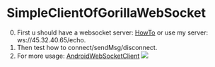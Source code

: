 # SimpleClientOfGorillaWebSocket
0. First u should have a websocket server: [HowTo](https://github.com/gorilla/websocket/blob/master/examples/echo/server.go) or use my server: ws://45.32.40.65/echo.
1. Then test how to connect/sendMsg/disconnect.
2. For more usage: [AndroidWebSocketClient](https://github.com/liuchonghui/AndroidWebSocketClient)
![](https://gist.githubusercontent.com/liuchonghui/277cd9fac31b8cff8c9ccbc3600b55fd/raw/9c4d3b4e17cd95374382d07d85978bac6833370d/ClientSocket.jpeg)
